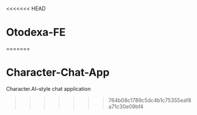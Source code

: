 <<<<<<< HEAD
# Otodexa-FE
=======
# Character-Chat-App
Character.AI–style chat application
>>>>>>> 764b08c1789c5dc4b1c75355eaf8a71c30e09bf4
